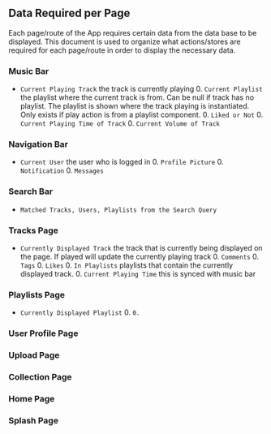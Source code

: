 ## Data Required per Page

Each page/route of the App requires certain data from the data base to be displayed. This document is used to organize what actions/stores are required for each page/route in order to display the necessary data.

### Music Bar
  * `Current Playing Track` the track is currently playing
    0. `Current Playlist` the playlist where the current track is from. Can be null if track has no               playlist. The playlist is shown where the track playing is instantiated. Only exists if play action is from a playlist component.
    0. `Liked or Not`
    0. `Current Playing Time of Track`
    0. `Current Volume of Track`

### Navigation Bar
  * `Current User` the user who is logged in
    0. `Profile Picture`
    0. `Notification`
    0. `Messages`

### Search Bar
  * `Matched Tracks, Users, Playlists from the Search Query`
### Tracks Page
  * `Currently Displayed Track` the track that is currently being displayed on the page. If played will update the currently playing track
    0. `Comments`
    0. `Tags`
    0. `Likes`
    0. `In Playlists` playlists that contain the currently displayed track.
    0. `Current Playing Time` this is synced with music bar

### Playlists Page
  * `Currently Displayed Playlist`
    0. ``
    0. ``

### User Profile Page

### Upload  Page

### Collection  Page

### Home Page


### Splash Page
